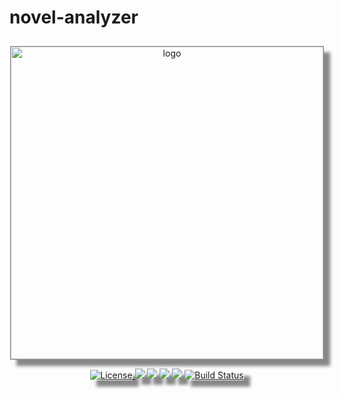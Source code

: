 <style type="text/css">
img{
    box-shadow: 10px 10px 5px #888888
}
</style>

# novel-analyzer

<p align="center">
	<a href="https://github.com/unclezs/NovelHarvester/blob/master/LICENSE">
		<img src="https://gitee.com/unclezs/image-blog/raw/master/20210103184920.png"
			 alt="logo" width="500" style="border: #888 solid 1px;box-shadow: 10px 10px 5px #888888; margin-top:10px">
	</a>
</p>

<p align="center">
	<a href="https://github.com/unclezs/NovelHarvester/blob/master/LICENSE">
		<img src="https://img.shields.io/github/license/unclezs/NovelHarvester"
			 alt="License">
	</a>
	<img src="https://img.shields.io/github/downloads/unclezs/NovelHarvester/total"/>
	<img src="https://img.shields.io/github/v/release/unclezs/NovelHarvester"/>
	<img src="https://img.shields.io/badge/jdk-8.221-green"/>
	<img src="https://img.shields.io/badge/platform-win linux mac-green"/>
	<a href="https://github.com/unclezs/NovelHarvester">
		<img src="https://img.shields.io/github/workflow/status/unclezs/NovelHarvester/Java%20CI%20with%20Maven"
			 alt="Build Status">
	</a>
</p>

